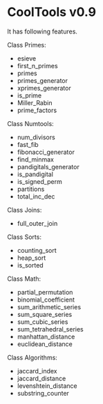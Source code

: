CoolTools v0.9
==============

It has following features.

Class Primes:
- esieve
- first_n_primes
- primes
- primes_generator
- xprimes_generator
- is_prime
- Miller_Rabin
- prime_factors

Class Numtools:
- num_divisors
- fast_fib
- fibonacci_generator
- find_minmax
- pandigitals_generator
- is_pandigital
- is_signed_perm
- partitions
- total_inc_dec

Class Joins:
- full_outer_join

Class Sorts:
- counting_sort
- heap_sort
- is_sorted

Class Math:
- partial_permutation
- binomial_coefficient
- sum_arithmetic_series
- sum_square_series
- sum_cubic_series
- sum_tetrahedral_series
- manhattan_distance
- euclidean_distance

Class Algorithms:
- jaccard_index
- jaccard_distance
- levenshtein_distance
- substring_counter